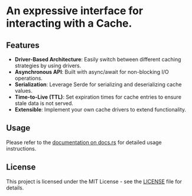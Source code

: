 # An expressive interface for interacting with a Cache.

## Features

- **Driver-Based Architecture**: Easily switch between different caching strategies by using drivers.
- **Asynchronous API**: Built with async/await for non-blocking I/O operations.
- **Serialization**: Leverage Serde for serializing and deserializing cache values.
- **Time-to-Live (TTL)**: Set expiration times for cache entries to ensure stale data is not served.
- **Extensible**: Implement your own cache drivers to extend functionality.

## Usage

Please refer to the [documentation on docs.rs](https://docs.rs/amnesia) for detailed usage instructions.

## License

This project is licensed under the MIT License - see the [LICENSE](LICENSE) file for details.
